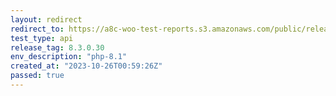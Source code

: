 ```yaml
---
layout: redirect
redirect_to: https://a8c-woo-test-reports.s3.amazonaws.com/public/release/8.3.0.30/php-8.1/api/index.html
test_type: api
release_tag: 8.3.0.30
env_description: "php-8.1"
created_at: "2023-10-26T00:59:26Z"
passed: true
---
```

